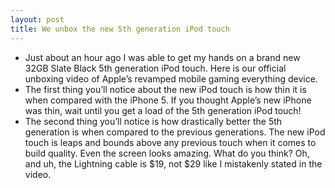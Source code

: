 ```yaml
---
layout: post
title: We unbox the new 5th generation iPod touch
---
```

* Just about an hour ago I was able to get my hands on a brand new 32GB Slate Black 5th generation iPod touch. Here is our official unboxing video of Apple’s revamped mobile gaming everything device.
* The first thing you’ll notice about the new iPod touch is how thin it is when compared with the iPhone 5. If you thought Apple’s new iPhone was thin, wait until you get a load of the 5th generation iPod touch!
* The second thing you’ll notice is how drastically better the 5th generation is when compared to the previous generations. The new iPod touch is leaps and bounds above any previous touch when it comes to build quality. Even the screen looks amazing. What do you think? Oh, and uh, the Lightning cable is $19, not $29 like I mistakenly stated in the video.

